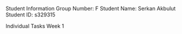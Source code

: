 Student Information
Group Number: F
Student Name: Serkan Akbulut
Student ID: s329315

Individual Tasks
Week 1
